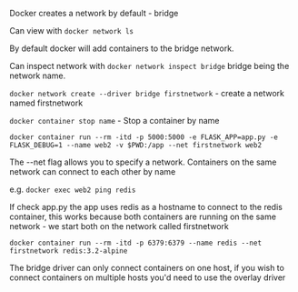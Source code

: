 Docker creates a network by default - bridge

Can view with `docker network ls`

By default docker will add containers to the bridge network.

Can inspect network with `docker network inspect bridge` bridge being the
network name.

`docker network create --driver bridge firstnetwork` - create a network named
firstnetwork

`docker container stop name` - Stop a container by name

`docker container run --rm -itd -p 5000:5000 -e FLASK_APP=app.py -e
FLASK_DEBUG=1 --name web2 -v $PWD:/app --net firstnetwork web2`

The --net flag allows you to specify a network.  Containers on the same network
can connect to each other by name

e.g. `docker exec web2 ping redis`

If check app.py the app uses redis as a hostname to connect to the redis
container, this works because both containers are running on the same network -
we start both on the network called firstnetwork

`docker container run --rm -itd -p 6379:6379 --name redis --net firstnetwork redis:3.2-alpine`

The bridge driver can only connect containers on one host, if you wish to
connect containers on multiple hosts you'd need to use the overlay driver
